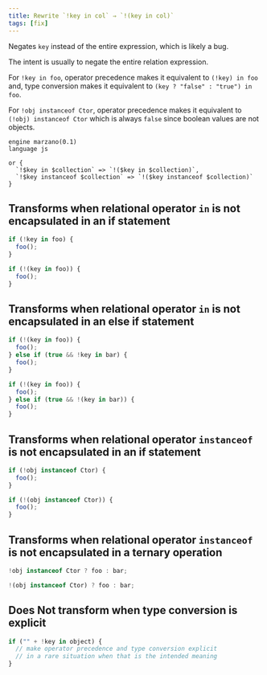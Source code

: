 ```yaml
---
title: Rewrite `!key in col` ⇒ `!(key in col)`
tags: [fix]
---
```


Negates `key` instead of the entire expression, which is likely a bug.

The intent is usually to negate the entire relation expression.

For `!key in foo`, operator precedence makes it equivalent to `(!key) in foo` and, type conversion makes it equivalent to `(key ? "false" : "true") in foo`.

For `!obj instanceof Ctor`, operator precedence makes it equivalent to `(!obj) instanceof Ctor` which is always `false` since boolean values are not objects.


```grit
engine marzano(0.1)
language js

or {
  `!$key in $collection` => `!($key in $collection)`,
  `!$key instanceof $collection` => `!($key instanceof $collection)`
}
```

## Transforms when relational operator `in` is not encapsulated in an if statement

```javascript
if (!key in foo) {
  foo();
}
```

```typescript
if (!(key in foo)) {
  foo();
}
```

## Transforms when relational operator `in` is not encapsulated in an else if statement

```javascript
if (!(key in foo)) {
  foo();
} else if (true && !key in bar) {
  foo();
}
```

```typescript
if (!(key in foo)) {
  foo();
} else if (true && !(key in bar)) {
  foo();
}
```

## Transforms when relational operator `instanceof` is not encapsulated in an if statement

```javascript
if (!obj instanceof Ctor) {
  foo();
}
```

```typescript
if (!(obj instanceof Ctor)) {
  foo();
}
```

## Transforms when relational operator `instanceof` is not encapsulated in a ternary operation

```javascript
!obj instanceof Ctor ? foo : bar;
```

```typescript
!(obj instanceof Ctor) ? foo : bar;
```

## Does Not transform when type conversion is explicit

```javascript
if ("" + !key in object) {
  // make operator precedence and type conversion explicit
  // in a rare situation when that is the intended meaning
}
```
